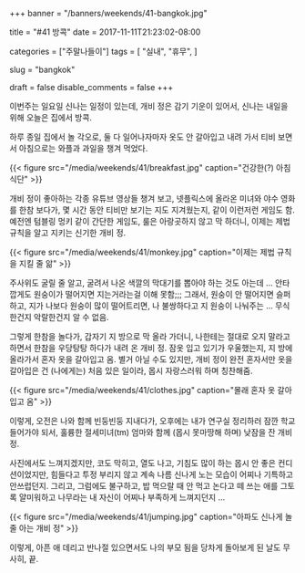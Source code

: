 +++
banner = "/banners/weekends/41-bangkok.jpg"

title = "#41 방콕"
date = 2017-11-11T21:23:02-08:00

categories = ["주말나들이"]
tags = [
    "실내",
    "휴무",
]

slug = "bangkok"

draft = false
disable_comments = false
+++

이번주는 일요일 신나는 일정이 있는데, 개비 정은 감기 기운이 있어서, 신나는
내일을 위해 오늘은 집에서 방콕.

<!--more-->

하루 종일 집에서 놀 각오로, 둘 다 일어나자마자 옷도 안 갈아입고 내려 가서
티비 보면서 아침으로는 와플과 과일을 챙겨 먹었다.

{{< figure
  src="/media/weekends/41/breakfast.jpg"
  caption="건강한(?) 아침 식단" >}}

개비 정이 좋아하는 각종 유튜브 영상들 챙겨 보고, 넷플릭스에 올라온 미녀와 야수
영화를 한참 보다가, 몇 시간 동안 티비만 보기는 지도 지겨웠는지, 같이 이런저런
게임도 함. 예전엔 텀블링 멍키 같이 간단한 게임도, 룰은 아랑곳하지 않고 막
하더니, 이제는 제법 규칙을 알고 지키는 신기한 개비 정.

{{< figure
  src="/media/weekends/41/monkey.jpg"
  caption="이제는 제법 규칙을 지킬 줄 앎" >}}

주사위도 굴릴 줄 알고, 굴려서 나온 색깔의 막대기를 뽑아야 하는 것도 아는데 …
안타깝게도 원숭이가 떨어지면 지는거라는걸 이해 못함;;; 그래서, 원숭이
안 떨어지면 슬퍼하고, 지가 나보다 원숭이 많이 떨어트리면, 나 불쌍하다고
지 원숭이 나눠주는 … 무식한건지 악랄한건지 알 수 없음.

그렇게 한참을 놀다가, 갑자기 지 방으로 막 올라 가더니, 나한테는 절대로 오지
말라고 하면서 한참을 우당탕탕 하다가 내려 온 개비 정. 잠옷 입고 있기가
우울했는지, 지 방에 올라가서 혼자 옷을 갈아입고 옴.
별거 아닐 수도 있지만, 개비 정이 완전 혼자서만 옷을 갈아입은 건 (나에게는) 처음
있은 일이라, 몹시 자랑스러워 하며 칭찬해줌.

{{< figure
  src="/media/weekends/41/clothes.jpg"
  caption="몰래 혼자 옷 갈아입고 옴" >}}

이렇게, 오전은 나와 함께 빈둥빈둥 지내다가, 오후에는 내가 연구실 정리하러
잠깐 학교 들어가야 되서, 훌륭한 절세미녀(tm) 엄마와 함께 (몹시 못마땅해 하며)
낮잠을 잔 개비 정.

사진에서도 느껴지겠지만, 코도 막히고, 열도 나고, 기침도 많이 하는 몹시 안 좋은
컨디션이었지만, 힘들다고 투정 부리지 않고 계속 나름 신나게 노는 모습이 어찌나
기특하고 안쓰럽던지.
그리고, 그럼에도 불구하고, 밥 먹으랄 때 안 먹고 논다고 떼 쓰는 애를 그토록
얄미워하고 나무라는 내 자신이 어찌나 부족하게 느껴지던지 …

{{< figure
  src="/media/weekends/41/jumping.jpg"
  caption="아파도 신나게 놀줄 아는 개비 정" >}}

이렇게, 아픈 애 데리고 반나절 있으면서도 나의 부모 됨을 당차게 돌아보게 된 날도 무사히, 끝.

